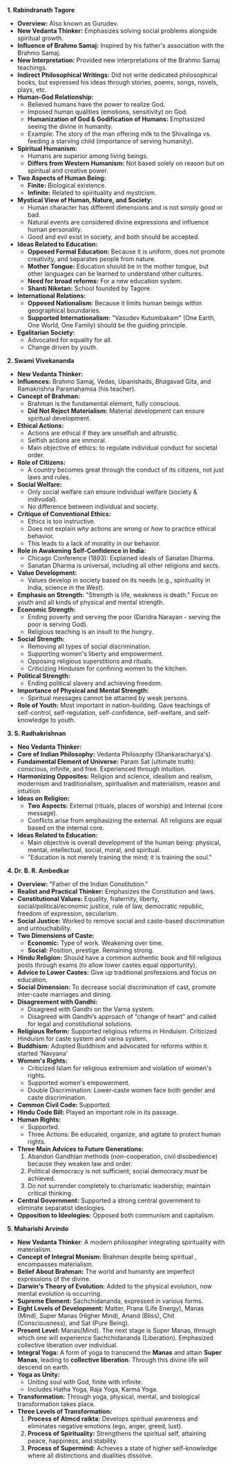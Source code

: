 **1. Rabindranath Tagore**

- **Overview:** Also known as Gurudev.
- **New Vedanta Thinker:** Emphasizes solving social problems alongside spiritual growth.
- **Influence of Brahmo Samaj:** Inspired by his father's association with the Brahmo Samaj.
- **New Interpretation:** Provided new interpretations of the Brahmo Samaj teachings.
- **Indirect Philosophical Writings:** Did not write dedicated philosophical books, but expressed his ideas through stories, poems, songs, novels, plays, etc.
- **Human-God Relationship:**
  - Believed humans have the power to realize God.
  - Imposed human qualities (emotions, sensitivity) on God.
  - **Humanization of God & Godification of Humans:** Emphasized seeing the divine in humanity.
  - Example: The story of the man offering milk to the Shivalinga vs. feeding a starving child (importance of serving humanity).
- **Spiritual Humanism:**
  - Humans are superior among living beings.
  - **Differs from Western Humanism:** Not based solely on reason but on spiritual and creative power.
- **Two Aspects of Human Being:**
  - **Finite:** Biological existence.
  - **Infinite:** Related to spirituality and mysticism.
- **Mystical View of Human, Nature, and Society:**
  - Human character has different dimensions and is not simply good or bad.
  - Natural events are considered divine expressions and influence human personality.
  - Good and evil exist in society, and both should be accepted.
- **Ideas Related to Education:**
  - **Opposed Formal Education:** Because it is uniform, does not promote creativity, and separates people from nature.
  - **Mother Tongue:** Education should be in the mother tongue, but other languages can be learned to understand other cultures.
  - **Need for broad reforms:** For a new education system.
  - **Shanti Niketan:** School founded by Tagore.
- **International Relations:**
  - **Opposed Nationalism:** Because it limits human beings within geographical boundaries.
  - **Supported Internationalism:** "Vasudev Kutumbakam" (One Earth, One World, One Family) should be the guiding principle.
- **Egalitarian Society:**
  - Advocated for equality for all.
  - Change driven by youth.

**2. Swami Vivekananda**

- **New Vedanta Thinker:**
- **Influences:** Brahmo Samaj, Vedas, Upanishads, Bhagavad Gita, and Ramakrishna Paramahamsa (his teacher).
- **Concept of Brahman:**
  - Brahman is the fundamental element, fully conscious.
  - **Did Not Reject Materialism:** Material development can ensure spiritual development.
- **Ethical Actions:**
  - Actions are ethical if they are unselfish and altruistic.
  - Selfish actions are immoral.
  - Main objective of ethics: to regulate individual conduct for societal order.
- **Role of Citizens:**
  - A country becomes great through the conduct of its citizens, not just laws and rules.
- **Social Welfare:**
  - Only social welfare can ensure individual welfare (society & indivudal).
  - No difference between individual and society.
- **Critique of Conventional Ethics:**
  - Ethics is too instructive.
  - Does not explain _why_ actions are wrong or _how_ to practice ethical behavior.
  - This leads to a lack of morality in our behavior.
- **Role in Awakening Self-Confidence in India:**
  - Chicago Conference (1893): Explained ideals of Sanatan Dharma.
  - Sanatan Dharma is universal, including all other religions and sects.
- **Value Development:**
  - Values develop in society based on its needs (e.g., spirituality in India, science in the West).
- **Emphasis on Strength:** "Strength is life, weakness is death." Focus on youth and all kinds of physical and mental strength.
- **Economic Strength:**
  - Ending poverty and serving the poor (Daridra Narayan - serving the poor is serving God).
  - Religious teaching is an insult to the hungry.
- **Social Strength:**
  - Removing all types of social discrimination.
  - Supporting women's liberty and empowerment.
  - Opposing religious superstitions and rituals.
  - Criticizing Hinduism for confining women to the kitchen.
- **Political Strength:**
  - Ending political slavery and achieving freedom.
- **Importance of Physical and Mental Strength:**
  - Spiritual messages cannot be attained by weak persons.
- **Role of Youth:** Most important in nation-building. Gave teachings of self-control, self-regulation, self-confidence, self-welfare, and self-knowledge to youth.

**3. S. Radhakrishnan**

- **Neo Vedanta Thinker:**
- **Core of Indian Philosophy:** Vedanta Philosophy (Shankaracharya's).
- **Fundamental Element of Universe:** Param Sat (ultimate truth): conscious, infinite, and free. Experienced through intuition.
- **Harmonizing Opposites:** Religion and science, idealism and realism, modernism and traditionalism, spiritualism and materialism, reason and intuition
- **Ideas on Religion:**
  - **Two Aspects:** External (rituals, places of worship) and Internal (core message).
  - Conflicts arise from emphasizing the external. All religions are equal based on the internal core.
- **Ideas Related to Education:**
  - Main objective is overall development of the human being: physical, mental, intellectual, social, moral, and spiritual.
  - "Education is not merely training the mind; it is training the soul."

**4. Dr. B. R. Ambedkar**

- **Overview:** "Father of the Indian Constitution."
- **Realist and Practical Thinker:** Emphasizes the Constitution and laws.
- **Constitutional Values:** Equality, fraternity, liberty, social/political/economic justice, rule of law, democratic republic, freedom of expression, secularism.
- **Social Justice:** Worked to remove social and caste-based discrimination and untouchability.
- **Two Dimensions of Caste:**
  - **Economic:** Type of work. Weakening over time.
  - **Social:** Position, prestige. Remaining strong.
- **Hindu Religion:** Should have a common authentic book and fill religious posts through exams (to allow lower castes equal opportunity).
- **Advice to Lower Castes:** Give up traditional professions and focus on education.
- **Social Dimension:** To decrease social discrimination of cast, promote inter-caste marriages and dining.
- **Disagreement with Gandhi:**
  - Disagreed with Gandhi on the Varna system.
  - Disagreed with Gandhi’s approach of “change of heart” and called for legal and constitutional solutions.
- **Religious Reform:** Supported religious reforms in Hinduism. Criticized Hinduism for caste system and varna system.
- **Buddhism:** Adopted Buddhism and advocated for reforms within it. started 'Navyana'
- **Women's Rights:**
  - Criticized Islam for religious extremism and violation of women's rights.
  - Supported women's empowerment.
  - Double Discrimination: Lower-caste women face both gender and caste discrimination.
- **Common Civil Code:** Supported.
- **Hindu Code Bill:** Played an important role in its passage.
- **Human Rights:**
  - Supported.
  - Three Actions: Be educated, organize, and agitate to protect human rights.
- **Three Main Advices to Future Generations:**
  1. Abandon Gandhian methods (non-cooperation, civil disobedience) because they weaken law and order.
  2. Political democracy is not sufficient; social democracy must be achieved.
  3. Do not surrender completely to charismatic leadership; maintain critical thinking.
- **Central Government:** Supported a strong central government to eliminate separatist ideologies.
- **Opposition to Ideologies:** Opposed both communism and capitalism.

**5. Maharishi Arvindo**

- **New Vedanta Thinker**: A modern philosopher integrating spirituality with materialism.
- **Concept of Integral Monism:** Brahman despite being spiritual , encompasses materialism. 
- **Belief About Brahman:** The world and humanity are imperfect expressions of the divine.
- **Darwin's Theory of Evolution:** Added to the physical evolution, now mental evolution is occurring.
- **Supreme Element:** Sachchidananda, expressed in various forms.
- **Eight Levels of Development:** Matter, Prana (Life Energy), Manas (Mind), Super Manas (Higher Mind), Anand (Bliss), Chit (Consciousness), and Sat (Pure Being).
- **Present Level:** Manas(Mind). The next stage is Super Manas, through which one will experience Sachchidananda (Liberation). Emphasized collective liberation over individual.
- **Integral Yoga:** A form of yoga to transcend the **Manas** and attain **Super Manas**, leading to **collective liberation**. Through this divine life will descend on earth.
- **Yoga as Unity:**
  - Uniting soul with God, finite with infinite.
  - Includes Hatha Yoga, Raja Yoga, Karma Yoga.
- **Transformation:** Through yoga, physical, mental, and biological transformation takes place.
- **Three Levels of Transformation:**
  1. **Process of Atmcd raikta:** Develops spiritual awareness and eliminates negative emotions (ego, anger, greed, lust).
  2. **Process of Spirituality:** Strengthens the spiritual self, attaining peace, happiness, and stability.
  3. **Process of Supermind:** Achieves a state of higher self-knowledge where all distinctions and dualities dissolve.